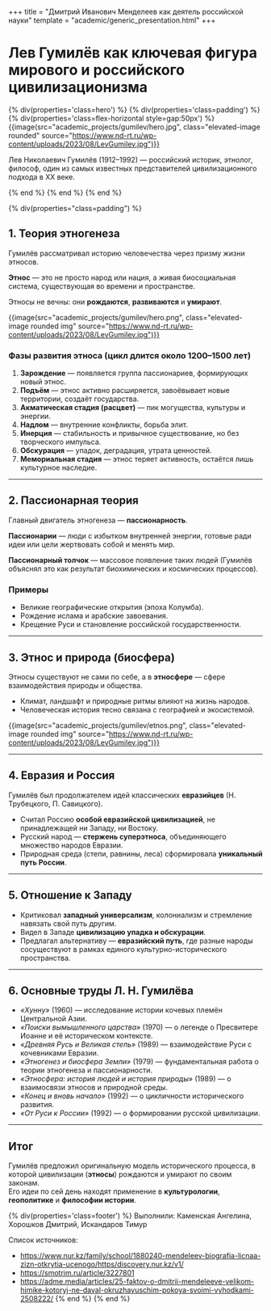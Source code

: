 ﻿+++
title = "Дмитрий Иванович Менделеев как деятель российской науки"
template = "academic/generic_presentation.html"
+++

# Лев Гумилёв как ключевая фигура мирового и российского цивилизационизма

{% div(properties='class=hero') %}
{% div(properties='class=padding') %}
{% div(properties='class=flex-horizontal style=gap:50px') %}
{{image(src="academic_projects/gumilev/hero.jpg", class="elevated-image rounded" source="https://www.nd-rt.ru/wp-content/uploads/2023/08/LevGumilev.jpg")}}
<p style="align-content: center">Лев Николаевич Гумилёв (1912–1992) — российский историк, этнолог, философ, один из самых известных представителей цивилизационного подхода в XX веке.</p>
{% end %}
{% end %}
{% end %}

{% div(properties="class=padding") %}

## 1. Теория этногенеза

Гумилёв рассматривал историю человечества через призму жизни этносов.

**Этнос** — это не просто народ или нация, а живая биосоциальная система, существующая во времени и пространстве.

Этносы не вечны: они **рождаются**, **развиваются** и **умирают**.

{{image(src="academic_projects/gumilev/hero.png", class="elevated-image rounded img" source="https://www.nd-rt.ru/wp-content/uploads/2023/08/LevGumilev.jpg")}}

### Фазы развития этноса (цикл длится около 1200–1500 лет)

1. **Зарождение** — появляется группа пассионариев, формирующих новый этнос.
2. **Подъём** — этнос активно расширяется, завоёвывает новые территории, создаёт государства.
3. **Акматическая стадия (расцвет)** — пик могущества, культуры и энергии.
4. **Надлом** — внутренние конфликты, борьба элит.
5. **Инерция** — стабильность и привычное существование, но без творческого импульса.
6. **Обскурация** — упадок, деградация, утрата ценностей.
7. **Мемориальная стадия** — этнос теряет активность, остаётся лишь культурное наследие.

---

## 2. Пассионарная теория

Главный двигатель этногенеза — **пассионарность**.

**Пассионарии** — люди с избытком внутренней энергии, готовые ради идеи или цели жертвовать собой и менять мир.

**Пассионарный толчок** — массовое появление таких людей (Гумилёв объяснял это как результат биохимических и космических процессов).

### Примеры

- Великие географические открытия (эпоха Колумба).
- Рождение ислама и арабские завоевания.
- Крещение Руси и становление российской государственности.

---

## 3. Этнос и природа (биосфера)

Этносы существуют не сами по себе, а в **этносфере** — сфере взаимодействия природы и общества.

- Климат, ландшафт и природные ритмы влияют на жизнь народов.
- Человеческая история тесно связана с географией и экосистемой.

{{image(src="academic_projects/gumilev/etnos.png", class="elevated-image rounded img" source="https://www.nd-rt.ru/wp-content/uploads/2023/08/LevGumilev.jpg")}}

---

## 4. Евразия и Россия

Гумилёв был продолжателем идей классических **евразийцев** (Н. Трубецкого, П. Савицкого).

- Считал Россию **особой евразийской цивилизацией**, не принадлежащей ни Западу, ни Востоку.
- Русский народ — **стержень суперэтноса**, объединяющего множество народов Евразии.
- Природная среда (степи, равнины, леса) сформировала **уникальный путь России**.

---

## 5. Отношение к Западу

- Критиковал **западный универсализм**, колониализм и стремление навязать свой путь другим.
- Видел в Западе **цивилизацию упадка и обскурации**.
- Предлагал альтернативу — **евразийский путь**, где разные народы сосуществуют в рамках единого культурно-исторического пространства.

---

## 6. Основные труды Л. Н. Гумилёва

- *«Хунну»* (1960) — исследование истории кочевых племён Центральной Азии.
- *«Поиски вымышленного царства»* (1970) — о легенде о Пресвитере Иоанне и её историческом контексте.
- *«Древняя Русь и Великая степь»* (1989) — взаимодействие Руси с кочевниками Евразии.
- *«Этногенез и биосфера Земли»* (1979) — фундаментальная работа о теории этногенеза и пассионарности.
- *«Этносфера: история людей и история природы»* (1989) — о взаимосвязи этносов и природной среды.
- *«Конец и вновь начало»* (1992) — о цикличности исторического развития.
- *«От Руси к России»* (1992) — о формировании русской цивилизации.

---

## Итог

Гумилёв предложил оригинальную модель исторического процесса, в которой цивилизации (**этносы**) рождаются и умирают по своим законам.  
Его идеи по сей день находят применение в **культурологии**, **геополитике** и **философии истории**.

{% div(properties='class=footer') %}
Выполнили: Каменская Ангелина, Хорошков Дмитрий, Искандаров Тимур

Список источников:
- https://www.nur.kz/family/school/1880240-mendeleev-biografia-licnaa-zizn-otkrytia-ucenogo/https/discovery.nur.kz/v1/
- https://smotrim.ru/article/3227801
- https://adme.media/articles/25-faktov-o-dmitrii-mendeleeve-velikom-himike-kotoryj-ne-daval-okruzhayuschim-pokoya-svoimi-vyhodkami-2508222/
{% end %}
{% end %}